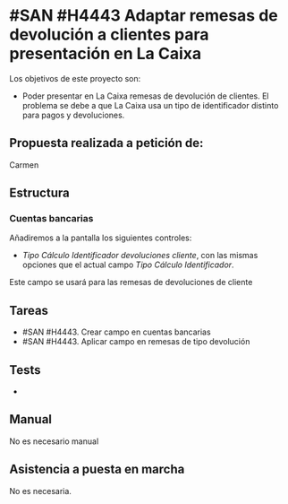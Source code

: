 # #SAN #H4443 Adaptar remesas de devolución a clientes para presentación en La Caixa

Los objetivos de este proyecto son:
+ Poder presentar en La Caixa remesas de devolución de clientes. El problema se debe a que La Caixa usa un tipo de identificador distinto para pagos y devoluciones.

## Propuesta realizada a petición de:
Carmen

## Estructura

### Cuentas bancarias
Añadiremos a la pantalla los siguientes controles:
+ _Tipo Cálculo Identificador devoluciones cliente_, con las mismas opciones que el actual campo _Tipo Cálculo Identificador_.

Este campo se usará para las remesas de devoluciones de cliente

## Tareas
* #SAN #H4443. Crear campo en cuentas bancarias
* #SAN #H4443. Aplicar campo en remesas de tipo devolución

## Tests

+ 

## Manual
No es necesario manual

## Asistencia a puesta en marcha
No es necesaria.
